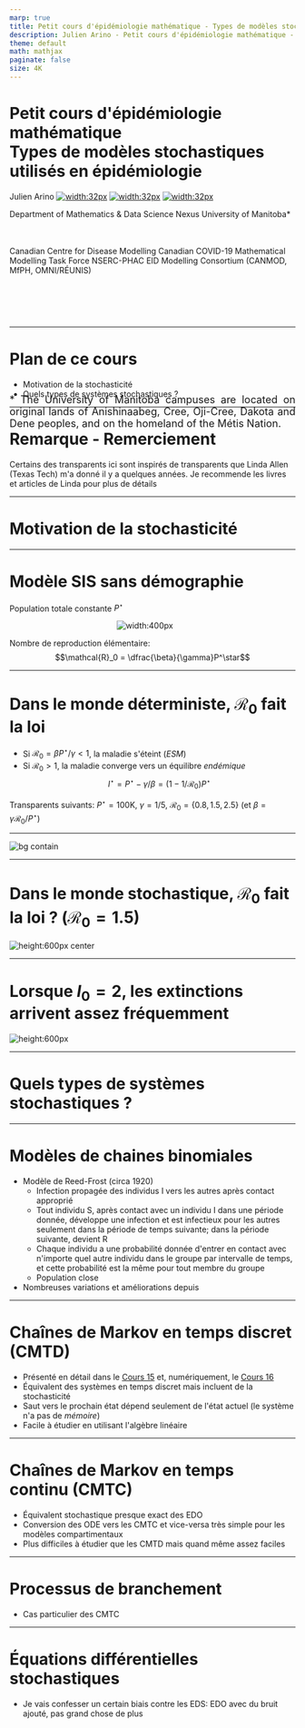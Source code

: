 ```yaml
---
marp: true
title: Petit cours d'épidémiologie mathématique - Types de modèles stochastiques utilisés en épidémiologie
description: Julien Arino - Petit cours d'épidémiologie mathématique - Cours 14 - Types de modèles stochastiques utilisés en épidémiologie
theme: default
math: mathjax
paginate: false
size: 4K
---
```


<style>
  .theorem {
    text-align:justify;
    background-color:#16a085;
    border-radius:20px;
    padding:10px 20px 10px 20px;
    box-shadow: 0px 1px 5px #999;  margin-bottom: 10px;
  }
  .definition {
    text-align:justify;
    background-color:#ededde;
    border-radius:20px;
    padding:10px 20px 10px 20px;
    box-shadow: 0px 1px 5px #999;
    margin-bottom: 10px;
  }
  img[alt~="center"] {
    display: block;
    margin: 0 auto;
  }
</style>

# Petit cours d'épidémiologie mathématique<br/>Types de modèles stochastiques utilisés en épidémiologie

Julien Arino [![width:32px](https://raw.githubusercontent.com/julien-arino/presentations/main/FIGS/icons/email-round.png)](mailto:Julien.Arino@umanitoba.ca) [![width:32px](https://raw.githubusercontent.com/julien-arino/presentations/main/FIGS/icons/world-wide-web.png)](https://julien-arino.github.io/) [![width:32px](https://raw.githubusercontent.com/julien-arino/presentations/main/FIGS/icons/github-icon.png)](https://github.com/julien-arino)

Department of Mathematics & Data Science Nexus
University of Manitoba*

<div style = "font-size:18px; margin-top:-10px; padding-bottom:30px;"></div>

Canadian Centre for Disease Modelling
Canadian COVID-19 Mathematical Modelling Task Force
NSERC-PHAC EID Modelling Consortium (CANMOD, MfPH, OMNI/RÉUNIS)

<div style = "text-align: justify; position: relative; bottom: -5%; font-size:18px;">
* The University of Manitoba campuses are located on original lands of Anishinaabeg, Cree, Oji-Cree, Dakota and Dene peoples, and on the homeland of the Métis Nation.</div>

--- 

<!-- _backgroundImage: "radial-gradient(white,80%,#f1c40f)" -->
# Plan de ce cours
- Motivation de la stochasticité
- Quels types de systèmes stochastiques ?

--- 

# Remarque - Remerciement

Certains des transparents ici sont inspirés de transparents que Linda Allen (Texas Tech) m'a donné il y a quelques années. Je recommende les livres et articles de Linda pour plus de détails

---

<!-- _backgroundImage: "linear-gradient(to bottom, #f1c40f, 20%, white)" -->
# <!-- fit -->Motivation de la stochasticité

---

# Modèle SIS sans démographie

Population totale constante $P^\star$

<span style="display: block; margin-left: auto; margin-right: auto; width: 25%">![width:400px](figure_SIS_base_no_demography.png)</span>

Nombre de reproduction élémentaire:
$$\mathcal{R}_0 = \dfrac{\beta}{\gamma}P^\star$$

---

# Dans le monde déterministe, $\mathcal{R}_0$ fait la loi

- Si $\mathcal{R}_0=\beta P^\star/\gamma<1$, la maladie s'éteint (*ESM*)
- Si $\mathcal{R}_0>1$, la maladie converge vers un équilibre *endémique*
$$
I^\star=P^\star-\gamma/\beta=(1-1/\mathcal{R}_0)P^\star
$$

Transparents suivants: $P^\star = 100$K, $\gamma=1/5$, $\mathcal{R}_0=\{0.8,1.5,2.5\}$ (et $\beta=\gamma \mathcal{R}_0/P^\star$)

---

![bg contain](https://raw.githubusercontent.com/julien-arino/presentations/main/FIGS/stochastic/ODE_SIS.png)

---

# <!--fit-->Dans le monde stochastique, $\mathcal{R}_0$ fait la loi ? ($\mathcal{R}_0=1.5$)

![height:600px center](https://raw.githubusercontent.com/julien-arino/presentations/main/FIGS/stochastic/several_CTMC_sims.png)

---

# <!--fit-->Lorsque $I_0=2$, les extinctions arrivent assez fréquemment

![height:600px](https://raw.githubusercontent.com/julien-arino/presentations/main/FIGS/stochastic/extinctions_fct_R0.png)

---

<!-- _backgroundImage: "linear-gradient(to bottom, #f1c40f, 20%, white)" -->
# <!-- fit -->Quels types de systèmes stochastiques ?

---

# Modèles de chaines binomiales

- Modèle de Reed-Frost (circa 1920)
  - Infection propagée des individus I vers les autres après contact approprié
  - Tout individu S, après contact avec un individu I dans une période donnée, développe une infection et est infectieux pour les autres seulement dans la période de temps suivante; dans la période suivante, devient R
  - Chaque individu a une probabilité donnée d'entrer en contact avec n'importe quel autre individu dans le groupe par intervalle de temps, et cette probabilité est la même pour tout membre du groupe
  - Population close
- Nombreuses variations et améliorations depuis

---

# Chaînes de Markov en temps discret (CMTD)

- Présenté en détail dans le [Cours 15](https://julien-arino.github.io/petit-cours-epidemio-mathematique/cours-15-modeles-MC.html) et, numériquement, le [Cours 16](https://julien-arino.github.io/petit-cours-epidemio-mathematique/cours-16-simulation-stochastique.html)
- Équivalent des systèmes en temps discret mais incluent de la stochasticité
- Saut vers le prochain état dépend seulement de l'état actuel (le système n'a pas de *mémoire*)
- Facile à étudier en utilisant l'algèbre linéaire

---

# Chaînes de Markov en temps continu (CMTC)

- Équivalent stochastique presque exact des EDO
- Conversion des ODE vers les CMTC et vice-versa très simple pour les modèles compartimentaux
- Plus difficiles à étudier que les CMTD mais quand même assez faciles

---

# Processus de branchement

- Cas particulier des CMTC

---

# Équations différentielles stochastiques

- Je vais confesser un certain biais contre les EDS: EDO avec du bruit ajouté, pas grand chose de plus

